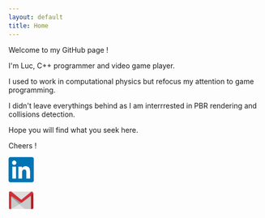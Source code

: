 ```yaml
---
layout: default
title: Home
---
```


Welcome to my GitHub page !

I'm Luc, C++ programmer and video game player.

I used to work in computational physics but refocus my attention to game programming. 

I didn't leave everythings behind as I am interrrested in PBR rendering and collisions detection.

Hope you will find what you seek here.

Cheers !

[<img src="LinkedIn_logo.png" alt="Linkedin" width="50"/>](https://www.linkedin.com/in/lucsenecal/)

[<img src="mail_logo.png" alt="Mail" width="50"/>](mailto:luc.senecal14@wanadoo.fr)
